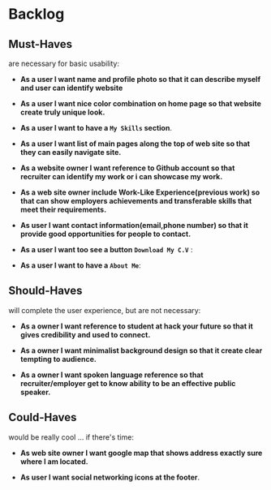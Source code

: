 # Backlog 

## Must-Haves

are necessary for basic usability:

  - **As a user I want name and profile photo so that it can describe myself and user can identify website**

  - **As a user I want nice color combination on home page so that website create truly unique look.** 
  
  -  **As a user I want to have a `My Skills` section**.

  -  **As a user I want list of main pages along the top of web site so that they can easily navigate site.**
   
   - **As a website owner I want reference to Github account so that recruiter can identify my work or i can showcase my work.**

   -  **As a web site owner include Work-Like Experience(previous work) so that can show employers achievements and transferable skills that meet their requirements.**

   -  **As user I want contact information(email,phone number) so that it provide good opportunities for people to contact.**

   -  **As a user I want too see a button `Download My C.V`** :
  
   - **As a user I want to have a `About Me`**:  
   

## Should-Haves

will complete the user experience, but are not necessary:

- **As a owner I want reference to student at hack your future so that it gives credibility and used to connect.**

- **As a owner I want minimalist background design so that it create  clear tempting to audience.**
  
- **As a owner I want spoken language reference so that recruiter/employer get to know ability to be an effective public speaker.**



## Could-Haves

would be really cool ... if there's time:

- **As web site owner I want google map that shows address exactly sure where I am located.**

- **As user I want social networking icons at the footer**.





